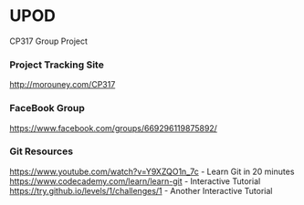 # UPOD
CP317 Group Project

### Project Tracking Site
http://morouney.com/CP317

### FaceBook Group
https://www.facebook.com/groups/669296119875892/

### Git Resources
https://www.youtube.com/watch?v=Y9XZQO1n_7c - Learn Git in 20 minutes  
https://www.codecademy.com/learn/learn-git - Interactive Tutorial  
https://try.github.io/levels/1/challenges/1 - Another Interactive Tutorial  


